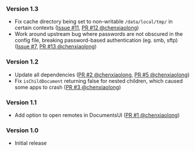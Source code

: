 <!--
    When adding new changelog entries, use [Issue #0] to link to issues and
    [PR #0 @user] to link to pull requests. Then run:

        ./gradlew changelogUpdateLinks

    to update the actual links at the bottom of the file.
-->

### Version 1.3

* Fix cache directory being set to non-writable `/data/local/tmp/` in certain contexts ([Issue #11], [PR #12 @chenxiaolong])
* Work around upstream bug where passwords are not obscured in the config file, breaking password-based authentication (eg. smb, sftp) ([Issue #7], [PR #13 @chenxiaolong])

### Version 1.2

* Update all dependencies ([PR #2 @chenxiaolong], [PR #5 @chenxiaolong])
* Fix `isChildDocument` returning false for nested children, which caused some apps to crash ([PR #3 @chenxiaolong])

### Version 1.1

* Add option to open remotes in DocumentsUI ([PR #1 @chenxiaolong])

### Version 1.0

* Initial release

<!-- Do not manually edit the lines below. Use `./gradlew changelogUpdateLinks` to regenerate. -->
[Issue #7]: https://github.com/chenxiaolong/RSAF/issues/7
[Issue #11]: https://github.com/chenxiaolong/RSAF/issues/11
[PR #1 @chenxiaolong]: https://github.com/chenxiaolong/RSAF/pull/1
[PR #2 @chenxiaolong]: https://github.com/chenxiaolong/RSAF/pull/2
[PR #3 @chenxiaolong]: https://github.com/chenxiaolong/RSAF/pull/3
[PR #5 @chenxiaolong]: https://github.com/chenxiaolong/RSAF/pull/5
[PR #12 @chenxiaolong]: https://github.com/chenxiaolong/RSAF/pull/12
[PR #13 @chenxiaolong]: https://github.com/chenxiaolong/RSAF/pull/13

